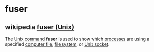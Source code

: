# fuser 

## wikipedia [fuser (Unix)](https://en.wikipedia.org/wiki/Fuser_(Unix))

The [Unix](https://en.wikipedia.org/wiki/Unix) [command](https://en.wikipedia.org/wiki/Command_(computing)) **fuser** is used to show which [processes](https://en.wikipedia.org/wiki/Process_(computing)) are using a specified [computer file](https://en.wikipedia.org/wiki/Computer_file), [file system](https://en.wikipedia.org/wiki/File_system), or [Unix socket](https://en.wikipedia.org/wiki/Unix_domain_socket).
